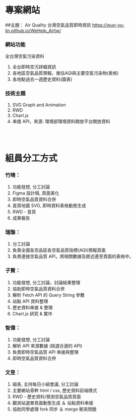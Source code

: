 # 專案網站
##主題： Air Quality 台灣空氣品質即時資訊
<a> https://wun-yu-lin.github.io/WeHelp_Airtw/ </a>
### 網站功能
全台灣空氣污染資料
1. 全台即時空污詳細資訊
2. 各地區空氣品質預報，推估AQI與主要空氣污染物(表格)
3. 各地點過去一週歷史資料(圖表)

### 技術主題
1. SVG Graph and Animation
2. RWD
3. Chart.js
4. 串接 API，來源: 環境部環境資料開放平台開放資料

<br>
<br>

# 組員分工方式

### 竹晴：
1. 功能發想, 分工討論
2. Figma 設計稿, 頁面美化
3. 即時空氣品質資料合併
4. 首頁地圖 SVG, 即時資料表格動態生成
5. RWD - 首頁
6. 成果報告

### 瑞璇：
1. 分工討論
2. 負責全國各空品區各空氣品質指標(AQI)預報頁面
3. 負責連接空氣品質 API，將相關數據及敘述連至頁面的表格中。

### 子賢：
1. 功能發想, 分工討論，討論結果整理
2. 協助即時空氣品質資料合併
3. 解析 Fetch API 的 Query String 參數
4. 站點 API 資料整理
5. 歷史資料串接 & 整理
6. Chart.js 研究 & 實作

### 智偉：
1. 功能發想, 分工討論
2. 解析 API 來源數據 (挑選合適的 API)
3. 負責即時空氣品質 API 串接與整理
4. 即時空氣品質資料合併

### 文昱：
1. 組長, 主持每日小組會議, 分工討論
2. 主要網站骨幹 html / css, 歷史資料前端樣式
3. RWD - 歷史資料/預測空氣品質頁面
4. 觀測站選單頁面動態生成 ＆ 站點資料串接
5. 協助同學處理 fork 同步 ＆ merge 衝突問題



